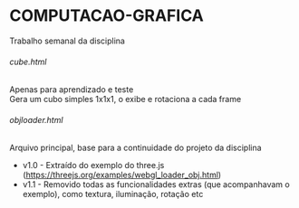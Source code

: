 # COMPUTACAO-GRAFICA  
Trabalho semanal da disciplina  


###### cube.html  
Apenas para aprendizado e teste  
Gera um cubo simples 1x1x1, o exibe e rotaciona a cada frame  


###### objloader.html  
Arquivo principal, base para a continuidade do projeto da disciplina  
* v1.0 - Extraído do exemplo do three.js (https://threejs.org/examples/webgl_loader_obj.html)  
* v1.1 - Removido todas as funcionalidades extras (que acompanhavam o exemplo), como textura, iluminação, rotação etc  
